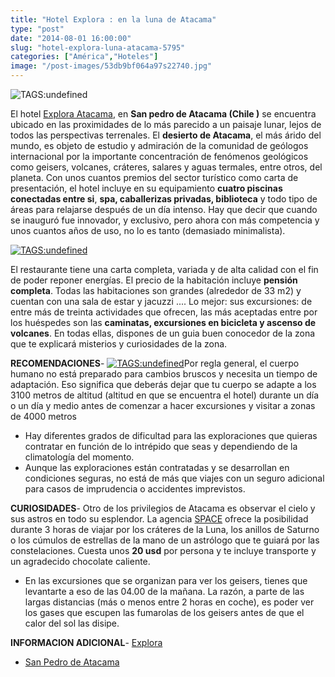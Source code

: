 ```yaml
---
title: "Hotel Explora : en la luna de Atacama"
type: "post"
date: "2014-08-01 16:00:00"
slug: "hotel-explora-luna-atacama-5795"
categories: ["América","Hoteles"]
image: "/post-images/53db9bf064a97s22740.jpg"
---
```


![ TAGS:undefined](/post-images/53db9bf064a97s22740.jpg)

El hotel [Explora Atacama](http://www.booking.com/hotel/cl/exploraatacama.html?aid=1294466&no_rooms=1&group_adults=1), en **San pedro de Atacama (Chile )** se encuentra ubicado en las proximidades de lo más parecido a un paisaje lunar, lejos de todos las perspectivas terrenales. El **desierto de Atacama**, el más árido del mundo, es objeto de estudio y admiración de la comunidad de geólogos internacional por la importante concentración de fenómenos geológicos como geisers, volcanes, cráteres, salares y aguas termales, entre otros, del planeta. Con unos cuantos premios del sector turístico como carta de presentación, el hotel incluye en su equipamiento **cuatro piscinas conectadas entre si**, **spa, caballerizas privadas, biblioteca** y todo tipo de áreas para relajarse después de un día intenso. Hay que decir que cuando se inauguró fue innovador, y exclusivo, pero ahora con más competencia y unos cuantos años de uso, no lo es tanto (demasiado minimalista).  
  
[![ TAGS:undefined](/post-images/53db9c865b25cs241359.jpg "atacama by Miradas.com.br")](https://www.flickr.com/photos/56649646@N02/5816080434)  
  
El restaurante tiene una carta completa, variada y de alta calidad con el fin de poder reponer energías. El precio de la habitación incluye **pensión completa**. Todas las habitaciones son grandes (alrededor de 33 m2) y cuentan con una sala de estar y jacuzzi .... Lo mejor: sus excursiones: de entre más de treinta actividades que ofrecen, las más aceptadas entre por los huéspedes son las **caminatas, excursiones en bicicleta y ascenso de volcanes**. En todas ellas, dispones de un guia buen conocedor de la zona que te explicará misterios y curiosidades de la zona.  
  
**RECOMENDACIONES**- [ ![ TAGS:undefined](/post-images/53db9d0153b87s111399.jpg "atardecer en el valle de la LUna by giovanni i aboni")](https://www.flickr.com/photos/giovanniiaboni/2395159357/sizes/z/in/photostream/)Por regla general, el cuerpo humano no está preparado para cambios bruscos y necesita un tiempo de adaptación. Eso significa que deberás dejar que tu cuerpo se adapte a los 3100 metros de altitud (altitud en que se encuentra el hotel) durante un día o un día y medio antes de comenzar a hacer excursiones y visitar a zonas de 4000 metros
- Hay diferentes grados de dificultad para las exploraciones que quieras contratar en función de lo intrépido que seas y dependiendo de la climatología del momento.
- Aunque las exploraciones están contratadas y se desarrollan en condiciones seguras, no está de más que viajes con un seguro adicional para casos de imprudencia o accidentes imprevistos.

**CURIOSIDADES**- Otro de los privilegios de Atacama es observar el cielo y sus astros en todo su esplendor. La agencia [SPACE](http://www.spaceobs.com) ofrece la posibilidad durante 3 horas de viajar por los cráteres de la Luna, los anillos de Saturno o los cúmulos de estrellas de la mano de un astrólogo que te guiará por las constelaciones. Cuesta unos **20 usd** por persona y te incluye transporte y un agradecido chocolate caliente.
- En las excursiones que se organizan para ver los geisers, tienes que levantarte a eso de las 04.00 de la mañana. La razón, a parte de las largas distancias (más o menos entre 2 horas en coche), es poder ver los gases que escupen las fumarolas de los geisers antes de que el calor del sol las disipe.

**INFORMACION ADICIONAL**- [Explora](http://www.booking.com/hotel/cl/exploraatacama.html?aid=1294466&no_rooms=1&group_adults=1)
- [San Pedro de Atacama](http://www.sanpedroatacama.com/novedades_53.htm)